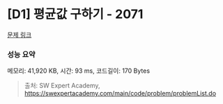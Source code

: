 # [D1] 평균값 구하기 - 2071 

[문제 링크](https://swexpertacademy.com/main/code/problem/problemDetail.do?contestProbId=AV5QRnJqA5cDFAUq) 

### 성능 요약

메모리: 41,920 KB, 시간: 93 ms, 코드길이: 170 Bytes



> 출처: SW Expert Academy, https://swexpertacademy.com/main/code/problem/problemList.do